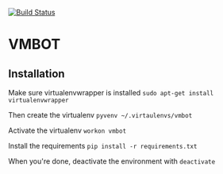 [![Build Status](https://travis-ci.org/Hijacker/vmbot.svg?branch=errbot)](https://travis-ci.org/vmbot)

# VMBOT

## Installation 
Make sure virtualenvwrapper is installed
`sudo apt-get install virtualenvwrapper`

Then create the virtualenv
`pyvenv ~/.virtaulenvs/vmbot`

Activate the virtualenv
`workon vmbot`

Install the requirements
`pip install -r requirements.txt`

When you're done, deactivate the environment with 
`deactivate`
